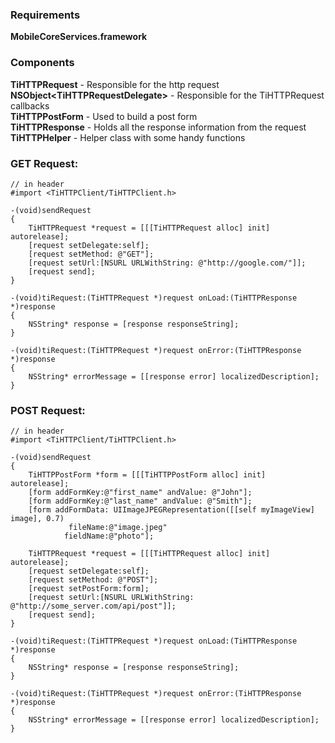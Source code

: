 ### Requirements
**MobileCoreServices.framework**

### Components
**TiHTTPRequest** - Responsible for the http request  
**NSObject\<TiHTTPRequestDelegate\>** - Responsible for the TiHTTPRequest callbacks  
**TiHTTPPostForm** - Used to build a post form  
**TiHTTPResponse** - Holds all the response information from the request  
**TiHTTPHelper** - Helper class with some handy functions

### GET Request:

	// in header
	#import <TiHTTPClient/TiHTTPClient.h>

    -(void)sendRequest
    {
        TiHTTPRequest *request = [[[TiHTTPRequest alloc] init] autorelease];
        [request setDelegate:self];
        [request setMethod: @"GET"];
        [request setUrl:[NSURL URLWithString: @"http://google.com/"]];
        [request send];
    }

    -(void)tiRequest:(TiHTTPRequest *)request onLoad:(TiHTTPResponse *)response
    {
        NSString* response = [response responseString];
    }
    
    -(void)tiRequest:(TiHTTPRequest *)request onError:(TiHTTPResponse *)response
    {
        NSString* errorMessage = [[response error] localizedDescription];
    }

### POST Request:

	// in header
	#import <TiHTTPClient/TiHTTPClient.h>

    -(void)sendRequest
    {
        TiHTTPPostForm *form = [[[TiHTTPPostForm alloc] init] autorelease];
        [form addFormKey:@"first_name" andValue: @"John"];
        [form addFormKey:@"last_name" andValue: @"Smith"];
        [form addFormData: UIImageJPEGRepresentation([[self myImageView] image], 0.7)
                 fileName:@"image.jpeg"
                fieldName:@"photo"];
    
        TiHTTPRequest *request = [[[TiHTTPRequest alloc] init] autorelease];
        [request setDelegate:self];
        [request setMethod: @"POST"];
        [request setPostForm:form];
        [request setUrl:[NSURL URLWithString: @"http://some_server.com/api/post"]];
        [request send];
    }

    -(void)tiRequest:(TiHTTPRequest *)request onLoad:(TiHTTPResponse *)response
    {
        NSString* response = [response responseString];
    }
    
    -(void)tiRequest:(TiHTTPRequest *)request onError:(TiHTTPResponse *)response
    {
        NSString* errorMessage = [[response error] localizedDescription];
    }
    
